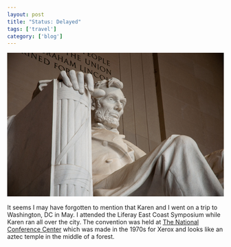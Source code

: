 ```yaml
---
layout: post
title: "Status: Delayed"
tags: ['travel']
category: ['blog']
---
```


![Lincoln](/media/2011/10/lincoln.jpg)

It seems I may have forgotten to mention that Karen and I went on a trip
to Washington, DC in May. I attended the Liferay East Coast Symposium
while Karen ran all over the city. The convention was held at [The
National Conference
Center](http://en.wikipedia.org/wiki/The_National_Conference_Center)
which was made in the 1970s for Xerox and looks like an aztec temple in
the middle of a forest.  
